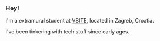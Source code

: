 ### Hey! 

I'm a extramural student at [VSITE](https://vsite.hr/en), located in Zagreb, Croatia.

I've been tinkering with tech stuff since early ages.




<!--
**ffifee/ffifee** is a ✨ _special_ ✨ repository because its `README.md` (this file) appears on your GitHub profile.

